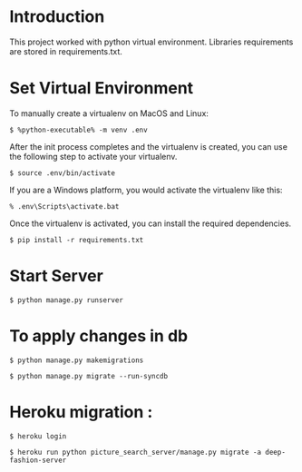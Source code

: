 # Introduction

This project worked with python virtual environment.
Libraries requirements are stored in requirements.txt.

# Set Virtual Environment

To manually create a virtualenv on MacOS and Linux:

```
$ %python-executable% -m venv .env
```

After the init process completes and the virtualenv is created, you can use the following
step to activate your virtualenv.

```
$ source .env/bin/activate
```

If you are a Windows platform, you would activate the virtualenv like this:

```
% .env\Scripts\activate.bat
```

Once the virtualenv is activated, you can install the required dependencies.

```
$ pip install -r requirements.txt
```

# Start Server

```
$ python manage.py runserver
```

# To apply changes in db 

```
$ python manage.py makemigrations

$ python manage.py migrate --run-syncdb
```
# Heroku migration :
```
$ heroku login

$ heroku run python picture_search_server/manage.py migrate -a deep-fashion-server
```